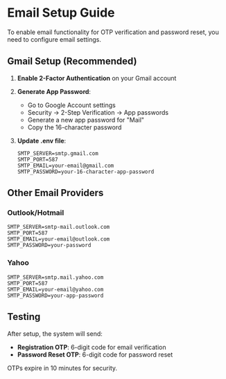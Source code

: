 # Email Setup Guide

To enable email functionality for OTP verification and password reset, you need to configure email settings.

## Gmail Setup (Recommended)

1. **Enable 2-Factor Authentication** on your Gmail account
2. **Generate App Password**:
   - Go to Google Account settings
   - Security → 2-Step Verification → App passwords
   - Generate a new app password for "Mail"
   - Copy the 16-character password

3. **Update .env file**:
   ```
   SMTP_SERVER=smtp.gmail.com
   SMTP_PORT=587
   SMTP_EMAIL=your-email@gmail.com
   SMTP_PASSWORD=your-16-character-app-password
   ```

## Other Email Providers

### Outlook/Hotmail
```
SMTP_SERVER=smtp-mail.outlook.com
SMTP_PORT=587
SMTP_EMAIL=your-email@outlook.com
SMTP_PASSWORD=your-password
```

### Yahoo
```
SMTP_SERVER=smtp.mail.yahoo.com
SMTP_PORT=587
SMTP_EMAIL=your-email@yahoo.com
SMTP_PASSWORD=your-app-password
```

## Testing

After setup, the system will send:
- **Registration OTP**: 6-digit code for email verification
- **Password Reset OTP**: 6-digit code for password reset

OTPs expire in 10 minutes for security.
